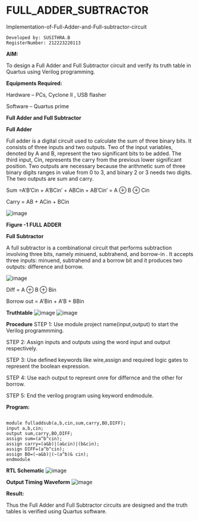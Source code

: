 # FULL_ADDER_SUBTRACTOR

Implementation-of-Full-Adder-and-Full-subtractor-circuit
```
Developed by: SUSITHRA.B
RegisterNumber: 212223220113
```

**AIM:**

To design a Full Adder and Full Subtractor circuit and verify its truth table in Quartus using Verilog programming.

**Equipments Required:**

Hardware – PCs, Cyclone II , USB flasher

Software – Quartus prime

**Full Adder and Full Subtractor**

**Full Adder**

Full adder is a digital circuit used to calculate the sum of three binary bits. It consists of three inputs and two outputs. Two of the input variables, denoted by A and B, represent the two significant bits to be added. The third input, Cin, represents the carry from the previous lower significant position. Two outputs are necessary because the arithmetic sum of three binary digits ranges in value from 0 to 3, and binary 2 or 3 needs two digits. The two outputs are sum and carry.

Sum =A’B’Cin + A’BCin’ + ABCin + AB’Cin’ = A ⊕ B ⊕ Cin 

Carry = AB + ACin + BCin

![image](https://github.com/naavaneetha/FULL_ADDER_SUBTRACTOR/assets/154305477/0f30ba51-5ffb-4198-845f-18e054f675e7)

**Figure -1 FULL ADDER**

**Full Subtractor**

A full subtractor is a combinational circuit that performs subtraction involving three bits, namely minuend, subtrahend, and borrow-in . It accepts three inputs: minuend, subtrahend and a borrow bit and it produces two outputs: difference and borrow.

![image](https://github.com/naavaneetha/FULL_ADDER_SUBTRACTOR/assets/154305477/02b24f51-ab51-4304-9ad6-7b81ffc1ead5)

Diff = A ⊕ B ⊕ Bin 

Borrow out = A'Bin + A'B + BBin

**Truthtable**
![image](https://github.com/SusithraB/FULL_ADDER_SUBTRACTOR/assets/146347839/14ec7449-eac0-4766-9261-96dab2f540d0)
![image](https://github.com/SusithraB/FULL_ADDER_SUBTRACTOR/assets/146347839/9ccd8427-a1af-4f8a-b99a-c6a07f74891c)

**Procedure**
STEP 1: Use module project name(input,output) to start the Verilog programmming.

STEP 2: Assign inputs and outputs using the word input and output respectively.

STEP 3: Use defined keywords like wire,assign and required logic gates to represent the boolean expression.

STEP 4: Use each output to represnt onre for differnce and the other for borrow.

STEP 5: End the verilog program using keyword endmodule.

**Program:**
```

module fulladdsub(a,b,cin,sum,carry,BO,DIFF);
input a,b,cin;
output sum,carry,BO,DIFF;
assign sum=(a^b^cin);
assign carry=(a&b)|(a&cin)|(b&cin);
assign DIFF=(a^b^cin);
assign BO=(~a&b)|(~(a^b)& cin);
endmodule
```

**RTL Schematic**
![image](https://github.com/SusithraB/FULL_ADDER_SUBTRACTOR/assets/146347839/91888c4b-3094-40a8-b098-af53a7220354)


**Output Timing Waveform**
![image](https://github.com/SusithraB/FULL_ADDER_SUBTRACTOR/assets/146347839/78ed098e-a5aa-4805-af26-d0b252f90e04)


**Result:**

Thus the Full Adder and Full Subtractor circuits are designed and the truth tables is verified using Quartus software.



